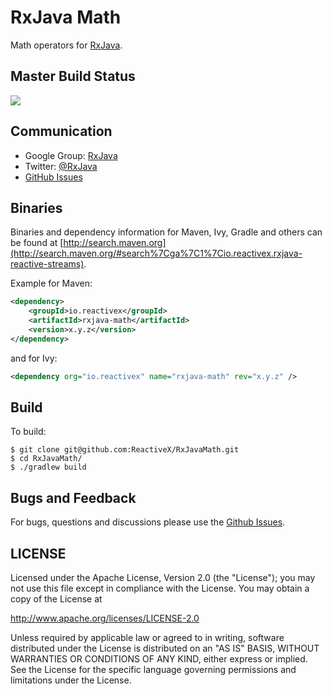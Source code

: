 # RxJava Math

Math operators for [RxJava](https://github.com/ReactiveX/RxJava).

## Master Build Status

<a href='https://travis-ci.org/ReactiveX/RxJavaMath/builds'><img src='https://travis-ci.org/ReactiveX/RxJavaMath.svg?branch=0.x'></a>

## Communication

- Google Group: [RxJava](http://groups.google.com/d/forum/rxjava)
- Twitter: [@RxJava](http://twitter.com/RxJava)
- [GitHub Issues](https://github.com/ReactiveX/RxJavaMath/issues)


## Binaries

Binaries and dependency information for Maven, Ivy, Gradle and others can be found at [http://search.maven.org](http://search.maven.org/#search%7Cga%7C1%7Cio.reactivex.rxjava-reactive-streams).

Example for Maven:

```xml
<dependency>
    <groupId>io.reactivex</groupId>
    <artifactId>rxjava-math</artifactId>
    <version>x.y.z</version>
</dependency>
```
and for Ivy:

```xml
<dependency org="io.reactivex" name="rxjava-math" rev="x.y.z" />
```

## Build

To build:

```
$ git clone git@github.com:ReactiveX/RxJavaMath.git
$ cd RxJavaMath/
$ ./gradlew build
```

## Bugs and Feedback

For bugs, questions and discussions please use the [Github Issues](https://github.com/ReactiveX/RxJavaMath/issues).

 
## LICENSE

Licensed under the Apache License, Version 2.0 (the "License");
you may not use this file except in compliance with the License.
You may obtain a copy of the License at

<http://www.apache.org/licenses/LICENSE-2.0>

Unless required by applicable law or agreed to in writing, software
distributed under the License is distributed on an "AS IS" BASIS,
WITHOUT WARRANTIES OR CONDITIONS OF ANY KIND, either express or implied.
See the License for the specific language governing permissions and
limitations under the License.
